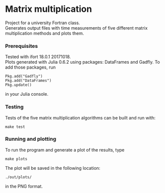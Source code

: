 # Matrix multiplication
Project for a university Fortran class.  
Generates output files with time measurements of five different matrix multiplication methods and plots them.

### Prerequisites
Tested with ifort 18.0.1 20171018.  
Plots generated with Julia 0.6.2 using packages: DataFrames and Gadfly.
To add those packages, run
```
Pkg.add("Gadfly")
Pkg.add("DataFrames")
Pkg.update()
```
in your Julia console.

### Testing
Tests of the five matrix multiplication algorithms can be built and run with:
```
make test
```

### Running and plotting
To run the program and generate a plot of the results, type
```
make plots
```

The plot will be saved in the following location:
```
./out/plots/
```
in the PNG format.